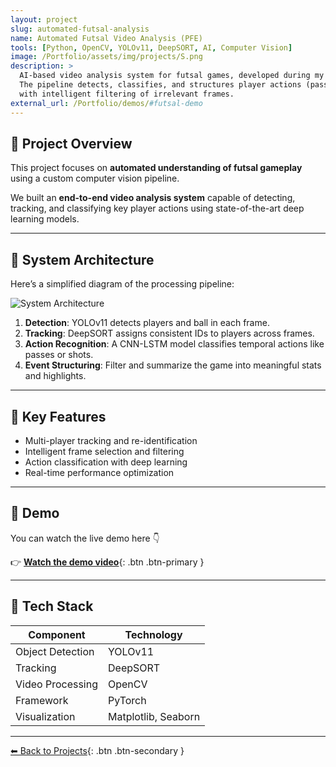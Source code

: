 ```yaml
---
layout: project
slug: automated-futsal-analysis
name: Automated Futsal Video Analysis (PFE)
tools: [Python, OpenCV, YOLOv11, DeepSORT, AI, Computer Vision]
image: /Portfolio/assets/img/projects/S.png
description: >
  AI-based video analysis system for futsal games, developed during my final-year project at SportScore.
  The pipeline detects, classifies, and structures player actions (passes, shots, interceptions, goals) from futsal videos,
  with intelligent filtering of irrelevant frames.
external_url: /Portfolio/demos/#futsal-demo
---
```


## 🧠 Project Overview
This project focuses on **automated understanding of futsal gameplay** using a custom computer vision pipeline.

We built an **end-to-end video analysis system** capable of detecting, tracking, and classifying key player actions
using state-of-the-art deep learning models.

---

## 🧩 System Architecture
Here’s a simplified diagram of the processing pipeline:

![System Architecture](/Portfolio/assets/img/projects/futsal_architecture.png)

1. **Detection**: YOLOv11 detects players and ball in each frame.  
2. **Tracking**: DeepSORT assigns consistent IDs to players across frames.  
3. **Action Recognition**: A CNN-LSTM model classifies temporal actions like passes or shots.  
4. **Event Structuring**: Filter and summarize the game into meaningful stats and highlights.

---

## 🚀 Key Features
- Multi-player tracking and re-identification  
- Intelligent frame selection and filtering  
- Action classification with deep learning  
- Real-time performance optimization  

---

## 🎥 Demo
You can watch the live demo here 👇  

👉 [**Watch the demo video**](/Portfolio/demos/#futsal-demo){: .btn .btn-primary }

---

## 🧰 Tech Stack
| Component | Technology |
|------------|-------------|
| Object Detection | YOLOv11 |
| Tracking | DeepSORT |
| Video Processing | OpenCV |
| Framework | PyTorch |
| Visualization | Matplotlib, Seaborn |

---

[⬅ Back to Projects](/projects/){: .btn .btn-secondary }
